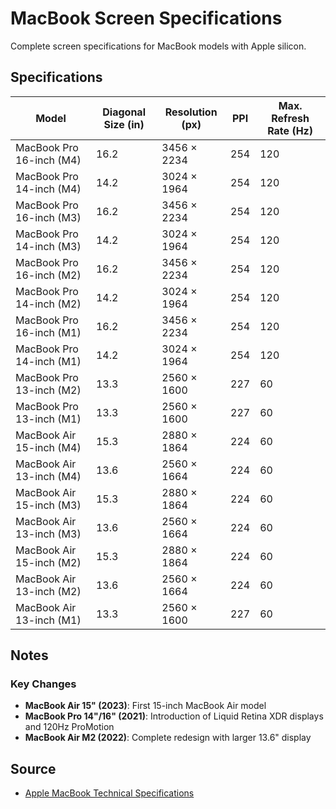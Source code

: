 # MacBook Screen Specifications

Complete screen specifications for MacBook models with Apple silicon.

## Specifications

| Model | Diagonal Size (in) | Resolution (px) | PPI | Max. Refresh Rate (Hz) |
|-------|--------------------|-----------------|-----|------------------------|
| MacBook Pro 16-inch (M4) | 16.2 | 3456 × 2234 | 254 | 120 |
| MacBook Pro 14-inch (M4) | 14.2 | 3024 × 1964 | 254 | 120 |
| MacBook Pro 16-inch (M3) | 16.2 | 3456 × 2234 | 254 | 120 |
| MacBook Pro 14-inch (M3) | 14.2 | 3024 × 1964 | 254 | 120 |
| MacBook Pro 16-inch (M2) | 16.2 | 3456 × 2234 | 254 | 120 |
| MacBook Pro 14-inch (M2) | 14.2 | 3024 × 1964 | 254 | 120 |
| MacBook Pro 16-inch (M1) | 16.2 | 3456 × 2234 | 254 | 120 |
| MacBook Pro 14-inch (M1) | 14.2 | 3024 × 1964 | 254 | 120 |
| MacBook Pro 13-inch (M2) | 13.3 | 2560 × 1600 | 227 | 60 |
| MacBook Pro 13-inch (M1) | 13.3 | 2560 × 1600 | 227 | 60 |
| MacBook Air 15-inch (M4) | 15.3 | 2880 × 1864 | 224 | 60 |
| MacBook Air 13-inch (M4) | 13.6 | 2560 × 1664 | 224 | 60 |
| MacBook Air 15-inch (M3) | 15.3 | 2880 × 1864 | 224 | 60 |
| MacBook Air 13-inch (M3) | 13.6 | 2560 × 1664 | 224 | 60 |
| MacBook Air 15-inch (M2) | 15.3 | 2880 × 1864 | 224 | 60 |
| MacBook Air 13-inch (M2) | 13.6 | 2560 × 1664 | 224 | 60 |
| MacBook Air 13-inch (M1) | 13.3 | 2560 × 1600 | 227 | 60 |

## Notes

### Key Changes
- **MacBook Air 15" (2023)**: First 15-inch MacBook Air model
- **MacBook Pro 14"/16" (2021)**: Introduction of Liquid Retina XDR displays and 120Hz ProMotion
- **MacBook Air M2 (2022)**: Complete redesign with larger 13.6" display

## Source
- [Apple MacBook Technical Specifications](https://support.apple.com/docs/mac)
